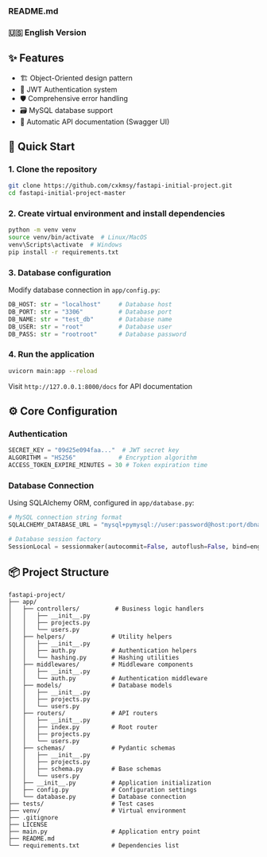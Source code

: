 ### README.md

### 🇺🇸 English Version

## ✨ Features

- 🏗️ Object-Oriented design pattern
- 🔐 JWT Authentication system
- 🛡️ Comprehensive error handling
- 🗃️ MySQL database support
- 📝 Automatic API documentation (Swagger UI)

## 🚀 Quick Start

### 1. Clone the repository
```bash
git clone https://github.com/cxkmsy/fastapi-initial-project.git
cd fastapi-initial-project-master
```

### 2. Create virtual environment and install dependencies
```bash
python -m venv venv
source venv/bin/activate  # Linux/MacOS
venv\Scripts\activate  # Windows
pip install -r requirements.txt
```

### 3. Database configuration
Modify database connection in `app/config.py`:
```python
DB_HOST: str = "localhost"     # Database host
DB_PORT: str = "3306"          # Database port
DB_NAME: str = "test_db"       # Database name
DB_USER: str = "root"          # Database user
DB_PASS: str = "rootroot"      # Database password
```

### 4. Run the application
```bash
uvicorn main:app --reload
```

Visit `http://127.0.0.1:8000/docs` for API documentation

## ⚙️ Core Configuration

### Authentication
```python
SECRET_KEY = "09d25e094faa..."  # JWT secret key
ALGORITHM = "HS256"            # Encryption algorithm
ACCESS_TOKEN_EXPIRE_MINUTES = 30 # Token expiration time
```

### Database Connection
Using SQLAlchemy ORM, configured in `app/database.py`:
```python
# MySQL connection string format
SQLALCHEMY_DATABASE_URL = "mysql+pymysql://user:password@host:port/dbname?charset=utf8mb4"

# Database session factory
SessionLocal = sessionmaker(autocommit=False, autoflush=False, bind=engine)
```

## 📦 Project Structure
```
fastapi-project/
├── app/
│   ├── controllers/          # Business logic handlers
│   │   ├── __init__.py
│   │   ├── projects.py
│   │   └── users.py
│   ├── helpers/             # Utility helpers
│   │   ├── __init__.py
│   │   ├── auth.py          # Authentication helpers
│   │   └── hashing.py       # Hashing utilities
│   ├── middlewares/         # Middleware components
│   │   ├── __init__.py
│   │   └── auth.py          # Authentication middleware
│   ├── models/              # Database models
│   │   ├── __init__.py
│   │   ├── projects.py
│   │   └── users.py
│   ├── routers/             # API routers
│   │   ├── __init__.py
│   │   ├── index.py         # Root router
│   │   ├── projects.py
│   │   └── users.py
│   ├── schemas/             # Pydantic schemas
│   │   ├── __init__.py
│   │   ├── projects.py
│   │   ├── schema.py        # Base schemas
│   │   └── users.py
│   ├── __init__.py          # Application initialization
│   ├── config.py            # Configuration settings
│   └── database.py          # Database connection
├── tests/                   # Test cases
├── venv/                    # Virtual environment
├── .gitignore
├── LICENSE
├── main.py                  # Application entry point
├── README.md
└── requirements.txt         # Dependencies list
```